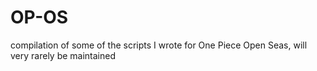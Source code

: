 # OP-OS
compilation of some of the scripts I wrote for One Piece Open Seas, will very rarely be maintained

